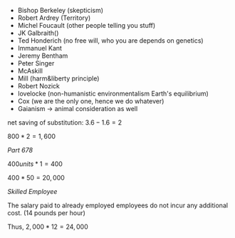 - Bishop Berkeley (skepticism)
- Robert Ardrey (Territory)
- Michel Foucault (other people telling you stuff)
- JK Galbraith()
- Ted Honderich (no free will, who you are depends on genetics)
- Immanuel Kant
- Jeremy Bentham
- Peter Singer
- McAskill
- Mill (harm&liberty principle)
- Robert Nozick
- lovelocke (non-humanistic environmentalism Earth's equilibrium)
- Cox (we are the only one, hence we do whatever)
- Gaianism -> animal consideration as well 

net saving of substitution: $3.6 - 1.6 = 2$ 

$800 * 2 = 1,600$

*Part 678*

$400 units * 1 = 400$

$400 * 50 = 20,000$

*Skilled Employee*

The salary paid to already employed employees do not incur any additional cost. (14 pounds per hour)

Thus, $2,000 * 12 = 24,000$


